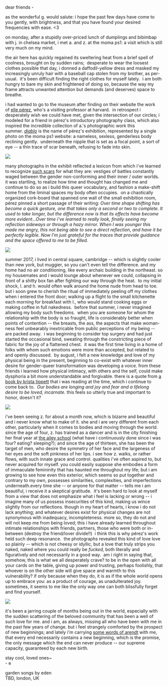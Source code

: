 dear friends -

as the wonderful g. would salute: i hope the past few days have come to you gently, with brightness, and that you have found your desired frequencies with ease. <3

on monday, after a stupidly over-priced lunch of dumplings and bibimbap with j. in chelsea market, i met a. and z. at the moma ps1: a visit which is still very much on my mind.

the air here has quickly regained its sweltering heat from a brief spell of coolness, brought on by sudden rains;  desperate to wear the loosest clothes possible that day, i donned a daffodil-yellow dress and masked my increasingly unruly hair with a baseball cap stolen from my brother, as per-usual.  it's been difficult finding the right clothes for myself lately.  i am both hungry to bare my skin and frightened of doing so, because the way my frame attracts unwanted attention but demands (and deserves) space to breathe.

i had wanted to go to the museum after finding on their website the work of [elle pérez](http://www.instagram.com/elleperex/?c=34ebca37-bdf5-43c1-977c-a4799b77fb19), who's a visiting professor at harvard.  in retrospect i desperately wish we could have met, given the intersection of our circles; i modeled for a friend in pérez's introductory photography class, which also inspired the incredible collection of a.'s photographic work this summer. [_diablo_](http://www.moma.org/calendar/exhibitions/4996?c=34ebca37-bdf5-43c1-977c-a4799b77fb19) is the name of pérez's exhibition, represented by a single photo on the moma ps1 website: a nameless, sexless, genderless body reclining gently.  underneath the nipple that is set as a focal point, a sort of eye -- a thin trace of scar beneath, refusing to fade into skin.

<img class="tl-email-image" data-id="5230213" src="../imgs/7_18_18/diablo_1.png" style="text-align: center;"/>
<br>

many photographs in the exhibit reflected a lexicon from which i've learned to recognize [such scars](http://www.topsurgery.net/procedures/double-incision-top-surgery.htm?c=34ebca37-bdf5-43c1-977c-a4799b77fb19) for what they are: vestiges of battles constantly waged between the gender non-conforming and their inner / outer worlds. it was startling, to realize how time and thought has changed me and continue to do so as i build this queer vocabulary, and fashion a make-shift home from the liminal spaces my body often occupies.  on a chaotically organized cork-board that spanned one wall of the small exhibition room, pérez pinned a short passage of their writing: _Over time shape shifting has become a quick gesture, one that takes only a second or two to complete. It used to take longer, but the difference now is that its effects have become more evident...Over time i've learned to really look, finally seeing my reflection sideways or through a hazy mirror. When I was younger this made me angry, this not being able to see a direct reflection, and have it be perfectly legible. Now I'm just grateful for the traces that provide guidance and the space offered to me to be filled._

<img class="tl-email-image" data-id="5230213" src="../imgs/7_18_18/diablo_2.jpeg" style="text-align: center;"/>
<br>

summer 2017, i lived in central square, cambridge -- which is slightly cooler than new york, but muggier, so you can't even tell the difference. and my home had no air conditioning, like every archaic building in the northeast. so my housemates and i would lounge about whenever we could, collapsing in front of a shitty box fan after fighting our way through the heat.  to my initial shock, l. and h. would often walk around the home nude from head to toe.  but i soon grew to cherish the ritual of immediately peeling off my clothes when i entered the front door; walking up a flight to the small kitchenette each morning for breakfast with l., who would stand cooking eggs or making coffee in full nakedness.  before that summer, i never imagined allowing my body such freedoms.  when you are someone for whom the relationship with the body is so fraught, life is considerably better when points of contention -- the breasts, the ass, the aspects that make woman-ness feel unbearably inextricable from public perceptions of my being -- are packed away.  i was beginning to consider top surgery and had just started the occasional bind, sweating through the constricting piece of fabric for the joy of a flattened chest.  it was the first time living in a home of folks with whom such emotions were more than accepted, but related to and openly discussed.  by august, i felt a new knowledge and love of my physical being in the present, beginning to co-exist with whatever inner desire for gender-queer transformation was developing a voice. from these friends i learned how physical intimacy, with others and the self, could make dysphoria a bit more understandable and forgivable. there is a quote from [a book by krista tippett](http://www.worldcat.org/title/becoming-wise/oclc/949750720-referer-brief_results?c=34ebca37-bdf5-43c1-977c-a4799b77fb19) that i was reading at the time, which i continue to come back to.  _Our bodies are longing and joy and fear and a lifelong desire to be loved, incarnate._ this feels so utterly true and important to honor, doesn't it?

<img class="tl-email-image" data-id="5230213" src="../imgs/7_18_18/diablo_3.jpeg" style="text-align: center;"/>
<br>

i've been seeing z. for about a month now, which is bizarre and beautiful and i never know what to make of it. she and i are very different from each other, particularly when it comes to bodies and moving through the world. since the age of four, z. has trained as a dancer and is in the city finishing her final year at [the ailey school](http://www.theaileyschool.edu/?c=34ebca37-bdf5-43c1-977c-a4799b77fb19) (what have i continuously done since i was four? eating? sleeping?); and since the age of thirteen, she has been the target of men, who desire the symmetry of her face and the largeness of her eyes and the soft pinkness of her lips. i see how z. walks, or rather flows, with such innate grace and control. qualities i've often aspired to, but never acquired for myself. you could easily suppose she embodies a form of immaculate femininity that has haunted me throughout my life; but i am growing to see how even this exterior, which seems so put together and contrary to my own, possesses similarities, complexities, and imperfections underneath.every time she -- or anyone for that matter -- tells me i am beautiful, i receive it a skeptical gratitude.  it's been hard to look at myself from a view that does not emphasize what i feel is lacking or wrong -- i imagine many of us possess insecurities of this kind, making us wince slightly from our reflections. though in my heart of hearts, i know i do not lack anything; and whatever desires exist for physical changes are not synonymous with inadequacy, incompleteness. more so, they do not and will not keep me from being loved; this i have already learned throughout intimate relationships with friends, partners, those who were both or in-between (destroy the friend/lover divide!!)  i think this is why pérez's work held such deep resonance.  the photographs revealed this kind of love love so plainly -- which is not cheesy or idyllic, but a love that truly strips you naked, naked where you could really be _fucked,_ both literally and figuratively and not necessarily in a good way.  am i right in saying that, somehow, this is what we all desperately crave? to be in the open with all your cards on the table, giving up power and trusting, perhaps foolishly, that whoever is on the other side will give space and warmth to this vulnerability? if only because when they do, it is as if the whole world opens up to embrace you: as a product of courage, as unadulterated joy. sometimes, it seems to me like the only way one can both blissfully forget and find yourself.

<img class="tl-email-image" data-id="5230213" src="../imgs/7_18_18/diablo_4.png" style="text-align: center;"/>
<br>

it's been a jarring couple of months being out in the world, especially with the sudden scattering of the beloved community that has been a well of such love for me. and i am, as always, missing all who have been with me in the past few years of change. but i feel strangely comforted by the prospect of new beginnings; and lately i'm carrying [some words of arendt](http:mishkagora.wordpress.com/tag/hannah-arendt/?c=34ebca37-bdf5-43c1-977c-a4799b77fb19) with me, that every end necessarily contains a new beginning, which is the promise, the only message which the end can never produce -- our supreme capacity, guaranteed by each new birth.

stay cool, loved ones~ <br> - e

<p class="caption">
<a target="_blank" src="https://gardensongs.github.io">garden songs</a> by eden <br>
TBD, london, UK <br>
</p>